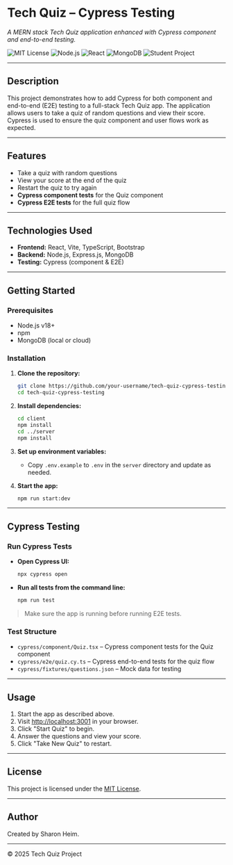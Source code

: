 # Tech Quiz – Cypress Testing

_A MERN stack Tech Quiz application enhanced with Cypress component and end-to-end testing._

![MIT License](https://img.shields.io/badge/license-MIT-green)
![Node.js](https://img.shields.io/badge/Node.js-18%2B-brightgreen)
![React](https://img.shields.io/badge/React-18+-blue)
![MongoDB](https://img.shields.io/badge/MongoDB-Database-green)
![Student Project](https://img.shields.io/badge/student_project-s_heim-yellow)

---

## Description

This project demonstrates how to add Cypress for both component and end-to-end (E2E) testing to a full-stack Tech Quiz app. The application allows users to take a quiz of random questions and view their score. Cypress is used to ensure the quiz component and user flows work as expected.

---

## Features

- Take a quiz with random questions
- View your score at the end of the quiz
- Restart the quiz to try again
- **Cypress component tests** for the Quiz component
- **Cypress E2E tests** for the full quiz flow

---

## Technologies Used

- **Frontend:** React, Vite, TypeScript, Bootstrap
- **Backend:** Node.js, Express.js, MongoDB
- **Testing:** Cypress (component & E2E)

---

## Getting Started

### Prerequisites

- Node.js v18+
- npm
- MongoDB (local or cloud)

### Installation

1. **Clone the repository:**
    ```bash
    git clone https://github.com/your-username/tech-quiz-cypress-testing.git
    cd tech-quiz-cypress-testing
    ```

2. **Install dependencies:**
    ```bash
    cd client
    npm install
    cd ../server
    npm install
    ```

3. **Set up environment variables:**
    - Copy `.env.example` to `.env` in the `server` directory and update as needed.

4. **Start the app:**
    ```bash
    npm run start:dev
    ```

---

## Cypress Testing

### Run Cypress Tests

- **Open Cypress UI:**
    ```bash
    npx cypress open
    ```
- **Run all tests from the command line:**
    ```bash
    npm run test
    ```

> Make sure the app is running before running E2E tests.

### Test Structure

- `cypress/component/Quiz.tsx` – Cypress component tests for the Quiz component
- `cypress/e2e/quiz.cy.ts` – Cypress end-to-end tests for the quiz flow
- `cypress/fixtures/questions.json` – Mock data for testing

---

## Usage

1. Start the app as described above.
2. Visit [http://localhost:3001](http://localhost:3001) in your browser.
3. Click "Start Quiz" to begin.
4. Answer the questions and view your score.
5. Click "Take New Quiz" to restart.

---

## License

This project is licensed under the [MIT License](./LICENSE.txt).

---

## Author

Created by Sharon Heim.

---

© 2025 Tech Quiz Project